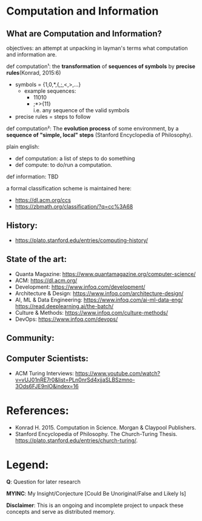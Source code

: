 # Computation and Information
## What are Computation and Information?

objectives: an attempt at unpacking in layman's terms what computation and information are.


def computation¹: the **transformation** of **sequences of symbols** by **precise rules**(Konrad, 2015:6)

- symbols = {1,0,\*,{,;,<,>,...}
  - example sequences:
    - 11010
    - ;\*>{11}  
      i.e. any sequence of the valid symbols
- precise rules = steps to follow


def computation²: The **evolution process** of some environment, by a **sequence of "simple, local" steps** (Stanford Encyclopedia of Philosophy).

plain english:
- def computation: a list of steps to do something
- def compute: to do/run a computation.


def information: TBD

a formal classification scheme is maintained here: 
- https://dl.acm.org/ccs
- https://zbmath.org/classification/?q=cc%3A68

    
## History:
- https://plato.stanford.edu/entries/computing-history/

## State of the art:
- Quanta Magazine: https://www.quantamagazine.org/computer-science/
- ACM: https://dl.acm.org/
- Development: https://www.infoq.com/development/
- Architecture & Design: https://www.infoq.com/architecture-design/
- AI, ML & Data Engineering: 
    https://www.infoq.com/ai-ml-data-eng/
    https://read.deeplearning.ai/the-batch/
- Culture & Methods: 
    https://www.infoq.com/culture-methods/
- DevOps: https://www.infoq.com/devops/

## Community:

## Computer Scientists:
- ACM Turing Interviews: https://www.youtube.com/watch?v=vUJ01nRE7r0&list=PLn0nrSd4xjjaSLBSzmno-3Ods6FJE9nlO&index=16

# References:
- Konrad H. 2015. Computation in Science. Morgan & Claypool Publishers.
- Stanford Encyclopedia of Philosophy. The Church-Turing Thesis. https://plato.stanford.edu/entries/church-turing/.

# Legend:
**Q**: Question for later research

**MYINC**: My Insight/Conjecture [Could Be Unoriginal/False and Likely Is]


**Disclaimer**: This is an ongoing and incomplete project to unpack these concepts and serve as distributed memory.